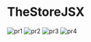 # TheStoreJSX
![pr1](https://user-images.githubusercontent.com/96144481/173662916-4c01d6ee-90bf-4af7-a873-ca450e8f4538.png)
![pr2](https://user-images.githubusercontent.com/96144481/173662938-ba97e85c-38e0-47ed-a1c4-6fb5304d5fec.png)
![pr3](https://user-images.githubusercontent.com/96144481/173662948-95d0f16d-e6d6-406e-a029-3fd2c9f490df.png)
![pr4](https://user-images.githubusercontent.com/96144481/173662972-9374e2ed-8fb3-4b45-b0e8-459b9578bca3.png)

